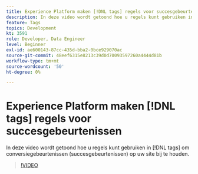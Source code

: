```yaml
---
title: Experience Platform maken [!DNL tags] regels voor succesgebeurtenissen
description: In deze video wordt getoond hoe u regels kunt gebruiken in [!DNL tags] om conversiegebeurtenissen (succesgebeurtenissen) op uw site bij te houden.
feature: Tags
topics: Development
kt: 3591
role: Developer, Data Engineer
level: Beginner
exl-id: ae600143-87cc-435d-bba2-0bce929070ac
source-git-commit: 48eef6315e8213c39d0d70093597260a4444d81b
workflow-type: tm+mt
source-wordcount: '50'
ht-degree: 0%

---
```


# Experience Platform maken [!DNL tags] regels voor succesgebeurtenissen

In deze video wordt getoond hoe u regels kunt gebruiken in [!DNL tags] om conversiegebeurtenissen (succesgebeurtenissen) op uw site bij te houden.

>[!VIDEO](https://video.tv.adobe.com/v/3429959/?quality=12&learn=on&captions=dut)
